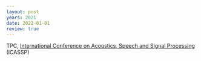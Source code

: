 ```yaml
---
layout: post
years: 2021
date: 2022-01-01
review: true
---
```


TPC, [International Conference on Acoustics, Speech and Signal Processing](https://2022.ieeeicassp.org/) (ICASSP) 